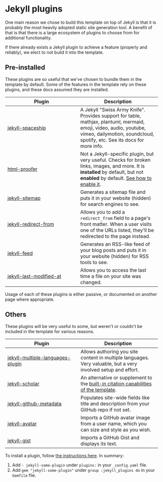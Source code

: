 # Jekyll plugins

One main reason we chose to build this template on top of Jekyll is that it is probably the most heavily adopted static site generation tool. A benefit of that is that there is a large ecosystem of plugins to choose from for additional functionality.

If there already exists a Jekyll plugin to achieve a feature (properly and reliably), we elect to not build it into the template.

## Pre-installed

These plugins are so useful that we've chosen to bundle them in the template by default. Some of the features in the template rely on these plugins, and these docs assumed they are installed.

<table><thead><tr><th width="224">Plugin</th><th>Description</th></tr></thead><tbody><tr><td><a href="https://github.com/jeffreytse/jekyll-spaceship">jekyll-spaceship</a></td><td>A Jekyll "Swiss Army Knife". Provides support for table, mathjax, plantuml, mermaid, emoji, video, audio, youtube, vimeo, dailymotion, soundcloud, spotify, etc. See its docs for more info.</td></tr><tr><td><a href="https://github.com/gjtorikian/html-proofer">html-proofer</a></td><td>Not a Jekyll-specific plugin, but very useful. Checks for broken links, images, and more. It is <strong>installed</strong> by default, but not <strong>enabled</strong> by default. <a href="../basics/configure-your-site.md">See how to enable it</a>.</td></tr><tr><td><a href="https://github.com/jekyll/jekyll-sitemap">jekyll-sitemap</a></td><td>Generates a sitemap file and puts it in your website (hidden) for search engines to see.</td></tr><tr><td><a href="https://github.com/jekyll/jekyll-redirect-from">jekyll-redirect-from</a></td><td>Allows you to add a <code>redirect_from</code> field to a page's front matter. When a user visits one of the URLs listed, they'll be redirected to the page instead.</td></tr><tr><td><a href="https://github.com/jekyll/jekyll-feed">jekyll-feed</a></td><td>Generates an RSS-like feed of your blog posts and puts it in your website (hidden) for RSS tools to see.</td></tr><tr><td><a href="https://github.com/gjtorikian/jekyll-last-modified-at">jekyll-last-modified-at</a></td><td>Allows you to access the last time a file on your site was changed.</td></tr></tbody></table>

Usage of each of these plugins is either passive, or documented on another page where appropriate.

## Others

These plugins will be very useful to some, but weren't or couldn't be included in the template for various reasons.

<table><thead><tr><th width="225">Plugin</th><th>Description</th></tr></thead><tbody><tr><td><a href="https://github.com/kurtsson/jekyll-multiple-languages-plugin">jekyll-multiple-languages-plugin</a></td><td>Allows authoring you site content in multiple languages. Very valuable, but a very involved setup and effort.</td></tr><tr><td><a href="https://github.com/inukshuk/jekyll-scholar">jekyll-scholar</a></td><td>An alternative or supplement to the <a href="../basics/citations.md">built-in citation capabilities of the template</a>.</td></tr><tr><td><a href="https://github.com/jekyll/github-metadata">jekyll-github-metadata</a></td><td>Populates site-wide fields like title and description from your GitHub repo if not set.</td></tr><tr><td><a href="https://github.com/jekyll/jekyll-avatar">jekyll-avatar</a></td><td>Imports a GitHub avatar image from a user name, which you can size and style as you wish.</td></tr><tr><td><a href="https://github.com/jekyll/jekyll-gist">jekyll-gist</a></td><td>Imports a GitHub Gist and displays its text.</td></tr></tbody></table>

To install a plugin, follow [the instructions here](https://jekyllrb.com/docs/plugins/installation/). In summary:

1. Add `- jekyll-some-plugin` under `plugins:` in your `_config.yaml` file.
2. Add `gem "jekyll-some-plugin"` under `group :jekyll_plugins do` in your `Gemfile` file.
